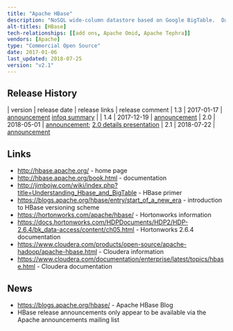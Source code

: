 ```yaml
---
title: "Apache HBase"
description: "NoSQL wide-column datastore based on Google BigTable.  Data for an HBase table is distributed across regions, with each region made up of a store per column family (with stores either hosted in memory or on disk), with regions served and managed by region servers, which in turn are monitored and managed by master servers (which are also responsible for metadata changes and can run in a multi-master configuration), with the architecture supporting horizontal scalability and high availability.  Supports strongly consistent reads and writes (with all reads and writes going through a single region server), with the option to perform non consistent reads from data replicated between multiple region servers given more consistent performance during region server failure.  Supports get, put (insert/update), scan (iterating over a set of rows) and delete operations, the option to bulk load via Map Reduce and Spark, and the option to execute custom code within the HBase cluster via co-processors (observer co-processors execute either before or after specific events, endpoint co-processors allow execution of batch analytics). Also supports medium sized binary objects (up to 10Mb), versioning and fine grained RBAC security controls, including visibility expressions at the cell level for authorising end user access.   Runs on Hadoop and HDFS, and is heavily integrated with the Hadoop ecosystem.  Supports a CLI plus Java, Thrift and REST API, along with MapReduce and Spark integration as both a source and sink.  An Apache project, first released as part of Hadoop 0.15 in October 2007 before graduating as a top level project in May 2010.  Java based, with commercial support available as part of most Hadoop distributions."
alt-titles: [HBase]
tech-relationships: [[add ons, Apache Omid, Apache Tephra]]
vendors: [Apache]
type: "Commercial Open Source"
date: 2017-01-06
last_updated: 2018-07-25
version: "v2.1"
---
```

## Release History

| version | release date | release links | release comment
| 1.3 | 2017-01-17 | [announcement](http://mail-archives.apache.org/mod_mbox/www-announce/201701.mbox/%3CCAHxLZBWn6eLPTjLG7NxpVNQzf-M1T984N90W9bswSUVDk5vYPA@mail.gmail.com%3E) [infoq summary](https://www.infoq.com/news/2017/01/apache-hbase-1.3) |
| 1.4 | 2017-12-19 | [announcement](http://mail-archives.us.apache.org/mod_mbox/www-announce/201712.mbox/%3CCA+RK=_AU+tB=7SU1HRbeKVEd-sKA5WcJo3oa43vQ6PMB3L9pgQ@mail.gmail.com%3E)
| 2.0 | 2018-05-01 | [announcement](http://mail-archives.us.apache.org/mod_mbox/www-announce/201804.mbox/%3CCADcMMgHzTOesqmqEKV+CrGwh6R4XsCaT2DmZt5vG1jRW6XxpaA@mail.gmail.com%3E); [2.0 details presentation](https://www.slideshare.net/enissoz/meet-hbase-20)
| 2.1 | 2018-07-22 | [announcement](http://mail-archives.apache.org/mod_mbox/www-announce/201807.mbox/%3CCAAAYAnOObYM9b-6Etqpuxti-FTkC_dhiTD8Du+WZ2vC=L5E4Yg@mail.gmail.com%3E)

## Links

* <http://hbase.apache.org/> - home page
* <http://hbase.apache.org/book.html> - documentation
* <http://jimbojw.com/wiki/index.php?title=Understanding_Hbase_and_BigTable> - HBase primer
* <https://blogs.apache.org/hbase/entry/start_of_a_new_era> - introduction to HBase versioning scheme
* <https://hortonworks.com/apache/hbase/> - Hortonworks information
* <https://docs.hortonworks.com/HDPDocuments/HDP2/HDP-2.6.4/bk_data-access/content/ch05.html> - Hortonworks 2.6.4 documentation
* <https://www.cloudera.com/products/open-source/apache-hadoop/apache-hbase.html> - Cloudera information
* <https://www.cloudera.com/documentation/enterprise/latest/topics/hbase.html> - Cloudera documentation

## News

* <https://blogs.apache.org/hbase/> - Apache HBase Blog
* HBase release announcements only appear to be available via the Apache announcements mailing list